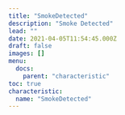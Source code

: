 ```yaml
---
title: "SmokeDetected"
description: "Smoke Detected"
lead: ""
date: 2021-04-05T11:54:45.000Z
draft: false
images: []
menu:
  docs:
    parent: "characteristic"
toc: true
characteristic:
  name: "SmokeDetected"
---
```

